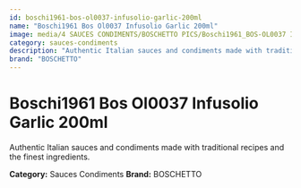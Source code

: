 ```yaml
---
id: boschi1961-bos-ol0037-infusolio-garlic-200ml
name: "Boschi1961 Bos Ol0037 Infusolio Garlic 200ml"
image: media/4 SAUCES CONDIMENTS/BOSCHETTO PICS/Boschi1961_BOS-OL0037 Infusolio Garlic 200ml.png
category: sauces-condiments
description: "Authentic Italian sauces and condiments made with traditional recipes and the finest ingredients."
brand: "BOSCHETTO"
---
```


# Boschi1961 Bos Ol0037 Infusolio Garlic 200ml

Authentic Italian sauces and condiments made with traditional recipes and the finest ingredients.

**Category:** Sauces Condiments
**Brand:** BOSCHETTO
